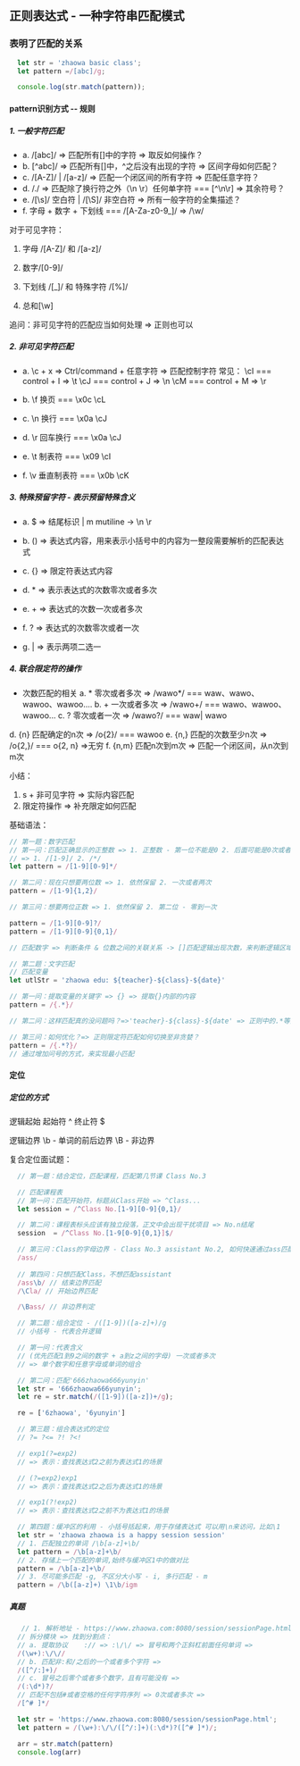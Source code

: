 ## 正则表达式 - 一种字符串匹配模式
### 表明了匹配的关系
```js
  let str = 'zhaowa basic class';
  let pattern =/[abc]/g;

  console.log(str.match(pattern));
```
#### pattern识别方式 -- 规则
##### 1. 一般字符匹配
* a. /[abc]/ => 匹配所有[]中的字符  => 取反如何操作？
* b. [^abc]/ => 匹配所有[]中，^之后没有出现的字符 => 区间字母如何匹配？
* c. /[A-Z]/ | /[a-z]/ => 匹配一个闭区间的所有字符 => 匹配任意字符？
* d. /./ => 匹配除了换行符之外（\n \r）任何单字符 === [^\n\r] => 其余符号？
* e. /[\s]/ 空白符 | /[\S]/ 非空白符 => 所有一般字符的全集描述？
* f. 字母 + 数字 + 下划线 === /[A-Za-z0-9_]/ => /\w/

对于可见字符：
1. 字母 /[A-Z]/ 和 /[a-z]/
2. 数字/[0-9]/
3. 下划线 /[_]/ 和 特殊字符 /[\%]/

4. 总和[\w]

追问：非可见字符的匹配应当如何处理 => 正则也可以

##### 2. 非可见字符匹配
* a. \c + x => Ctrl/command + 任意字符 => 匹配控制字符
常见：
\cI === control + I => \t
\cJ === control + J => \n
\cM === control + M => \r

* b. \f 换页 === \x0c \cL
* c. \n 换行 === \x0a \cJ
* d. \r 回车换行 === \x0a \cJ
* e. \t 制表符 === \x09 \cI
* f. \v 垂直制表符 === \x0b \cK

##### 3. 特殊预留字符 - 表示预留特殊含义
<!-- 如果需要直出转义，需要添加转义符\ -->
* a. $ => 结尾标识 | m mutiline -> \n \r

* b. () => 表达式内容，用来表示小括号中的内容为一整段需要解析的匹配表达式
* c. {} => 限定符表达式内容

* d. * => 表示表达式的次数零次或者多次
* e. + => 表达式的次数一次或者多次
* f. ? => 表达式的次数零次或者一次

* g. | => 表示两项二选一

##### 4. 联合限定符的操作
* 次数匹配的相关
a. * 零次或者多次 => /wawo*/ === waw、wawo、wawoo、wawoo....
b. + 一次或者多次 => /wawo+/ === wawo、wawoo、wawoo...
c. ? 零次或者一次 => /wawo?/ === waw| wawo

d. {n} 匹配确定的n次 => /o{2}/ === wawoo
e. {n,} 匹配的次数至少n次 => /o{2,}/ === o{2, n} =>无穷
f. {n,m} 匹配n次到m次 => 匹配一个闭区间，从n次到m次

小结：
1. s + 非可见字符 => 实际内容匹配
2. 限定符操作 => 补充限定如何匹配


基础语法：
```js
// 第一题：数字匹配
// 第一问：匹配正确显示的正整数 => 1. 正整数 - 第一位不能是0 2. 后面可能是0次或者多次
// => 1. /[1-9]/ 2. /*/
let pattern = /[1-9][0-9]*/

// 第二问：现在只想要两位数 => 1. 依然保留 2. 一次或者两次
pattern = /[1-9]{1,2}/

// 第三问：想要两位正数 => 1. 依然保留 2. 第二位 - 零到一次

pattern = /[1-9][0-9]?/
pattern = /[1-9][0-9]{0,1}/

// 匹配数字 => 判断条件 & 位数之间的关联关系 -> []匹配逻辑出现次数，来判断逻辑区域个数

// 第二题：文字匹配
// 匹配变量
let utlStr = 'zhaowa edu: ${teacher}-${class}-${date}'

// 第一问：提取变量的关键字 => {} => 提取{}内部的内容
pattern = /{.*}/

// 第二问：这样匹配真的没问题吗？=>'teacher}-${class}-${date' => 正则中的.*等限定符匹配，都是贪婪优先

// 第三问：如何优化？=> 正则限定符匹配如何切换至非贪婪？
pattern = /{.*?}/
// 通过增加问号的方式，来实现最小匹配
```

#### 定位
##### 定位的方式
逻辑起始
起始符 ^
终止符 $

逻辑边界
\b - 单词的前后边界
\B - 非边界

复合定位面试题：
```js
  // 第一题：结合定位，匹配课程，匹配第几节课 Class No.3

  // 匹配课程表
  // 第一问：匹配开始符，标题从Class开始 => ^Class...
  let session = /^Class No.[1-9][0-9]{0,1}/

  // 第二问：课程表标头应该有独立段落，正文中会出现干扰项目 => No.n结尾
  session  = /^Class No.[1-9[0-9]{0,1}]$/

  // 第三问：Class的字母边界 - Class No.3 assistant No.2, 如何快速通过ass匹配class
  /ass/
  
  // 第四问：只想匹配Class，不想匹配assistant
  /ass\b/ // 结束边界匹配
  /\Cla/ // 开始边界匹配

  /\Bass/ // 非边界判定

  // 第二题：组合定位 - /([1-9])([a-z]+)/g
  // 小括号 - 代表合并逻辑

  // 第一问：代表含义
  // (优先匹配1到9之间的数字 + a到z之间的字母) 一次或者多次
  // => 单个数字和任意字母或单词的组合

  // 第二问：匹配'666zhaowa666yunyin'
  let str = '666zhaowa666yunyin';
  let re = str.match(/([1-9])([a-z])+/g);

  re = ['6zhaowa', '6yunyin']

  // 第三题：组合表达式的定位 
  // ?= ?<= ?! ?<!

  // exp1(?=exp2)
  // => 表示：查找表达式2之前为表达式1的场景

  // (?=exp2)exp1
  // => 表示：查找表达式2之后为表达式1的场景

  // exp1(?!exp2)
  // => 表示：查找表达式2之前不为表达式1的场景

  // 第四题：缓冲区的利用 - 小括号括起来，用于存储表达式 可以用\n来访问，比如\1
  let str = 'zhaowa zhaowa is a happy session session'
  // 1. 匹配独立的单词 /\b[a-z]+\b/
  let pattern = /\b[a-z]+\b/
  // 2. 存储上一个匹配的单词,始终与缓冲区1中的做对比
  pattern = /\b[a-z]+\b/
  // 3. 尽可能多匹配 -g, 不区分大小写 - i, 多行匹配 - m
  pattern = /\b([a-z]+) \1\b/igm
```

##### 真题
```js
   // 1. 解析地址 - https://www.zhaowa.com:8080/session/sessionPage.html
  // 拆分模块 => 找到分割点：
  // a. 提取协议    :// => :\/\/ => 冒号和两个正斜杠前面任何单词 =>
  /(\w+):\/\//
  // b. 匹配非:和/之后的一个或者多个字符 =>
  /([^/:]+)/
  // c. 冒号之后零个或者多个数字，且有可能没有 =>
  /(:\d*)?/
  // 匹配不包括#或者空格的任何字符序列 => 0次或者多次 =>
  /[^# ]*/

  let str = 'https://www.zhaowa.com:8080/session/sessionPage.html';
  let pattern = /(\w+):\/\/([^/:]+)(:\d*)?([^# ]*)/;

  arr = str.match(pattern)
  console.log(arr)
```


